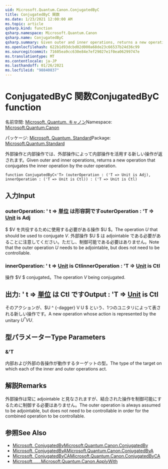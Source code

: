 ```yaml
---
uid: Microsoft.Quantum.Canon.ConjugatedByC
title: ConjugatedByC 関数
ms.date: 1/23/2021 12:00:00 AM
ms.topic: article
qsharp.kind: function
qsharp.namespace: Microsoft.Quantum.Canon
qsharp.name: ConjugatedByC
qsharp.summary: Given outer and inner operations, returns a new operation that conjugates the inner operation by the outer operation.
ms.openlocfilehash: 622b1d93dcbd02d000a68de23c66537b24d36c99
ms.sourcegitcommit: 71605ea9cc630e84e7ef29027e1f0ea06299747e
ms.translationtype: MT
ms.contentlocale: ja-JP
ms.lasthandoff: 01/26/2021
ms.locfileid: "98840837"
---
```

# <a name="conjugatedbyc-function"></a><span data-ttu-id="02180-102">ConjugatedByC 関数</span><span class="sxs-lookup"><span data-stu-id="02180-102">ConjugatedByC function</span></span>

<span data-ttu-id="02180-103">名前空間: [Microsoft. Quantum. キャノン](xref:Microsoft.Quantum.Canon)</span><span class="sxs-lookup"><span data-stu-id="02180-103">Namespace: [Microsoft.Quantum.Canon](xref:Microsoft.Quantum.Canon)</span></span>

<span data-ttu-id="02180-104">パッケージ: [Microsoft. Quantum. Standard](https://nuget.org/packages/Microsoft.Quantum.Standard)</span><span class="sxs-lookup"><span data-stu-id="02180-104">Package: [Microsoft.Quantum.Standard](https://nuget.org/packages/Microsoft.Quantum.Standard)</span></span>


<span data-ttu-id="02180-105">外部操作と内部操作では、外部操作によって内部操作を活用する新しい操作が返されます。</span><span class="sxs-lookup"><span data-stu-id="02180-105">Given outer and inner operations, returns a new operation that conjugates the inner operation by the outer operation.</span></span>

```qsharp
function ConjugatedByC<'T> (outerOperation : ('T => Unit is Adj), innerOperation : ('T => Unit is Ctl)) : ('T => Unit is Ctl)
```


## <a name="input"></a><span data-ttu-id="02180-106">入力</span><span class="sxs-lookup"><span data-stu-id="02180-106">Input</span></span>

### <a name="outeroperation--t--unit--is-adj"></a><span data-ttu-id="02180-107">outerOperation: ' t => [単位](xref:microsoft.quantum.lang-ref.unit)  は形容詞です</span><span class="sxs-lookup"><span data-stu-id="02180-107">outerOperation : 'T => [Unit](xref:microsoft.quantum.lang-ref.unit)  is Adj</span></span>

<span data-ttu-id="02180-108">$ $V を共役するために使用する必要がある操作 $U $。</span><span class="sxs-lookup"><span data-stu-id="02180-108">The operation $U$ that should be used to conjugate $V$.</span></span> <span data-ttu-id="02180-109">外部操作 $U $ は adjointable である必要があることに注意してください。ただし、制御可能である必要はありません。</span><span class="sxs-lookup"><span data-stu-id="02180-109">Note that the outer operation $U$ needs to be adjointable, but does not need to be controllable.</span></span>


### <a name="inneroperation--t--unit--is-ctl"></a><span data-ttu-id="02180-110">innerOperation: ' t => [Unit](xref:microsoft.quantum.lang-ref.unit)  is Ctl</span><span class="sxs-lookup"><span data-stu-id="02180-110">innerOperation : 'T => [Unit](xref:microsoft.quantum.lang-ref.unit)  is Ctl</span></span>

<span data-ttu-id="02180-111">操作 $V $ conjugated。</span><span class="sxs-lookup"><span data-stu-id="02180-111">The operation $V$ being conjugated.</span></span>



## <a name="output--t--unit--is-ctl"></a><span data-ttu-id="02180-112">出力: ' t => [単位](xref:microsoft.quantum.lang-ref.unit)  は Ctl です</span><span class="sxs-lookup"><span data-stu-id="02180-112">Output : 'T => [Unit](xref:microsoft.quantum.lang-ref.unit)  is Ctl</span></span>

<span data-ttu-id="02180-113">そのアクションが、$U ^ {-dagger} V U $ という、1つのユニタリによって表される新しい操作です。</span><span class="sxs-lookup"><span data-stu-id="02180-113">A new operation whose action is represented by the unitary $U^{\dagger} V U$.</span></span>

## <a name="type-parameters"></a><span data-ttu-id="02180-114">型パラメーター</span><span class="sxs-lookup"><span data-stu-id="02180-114">Type Parameters</span></span>

### <a name="t"></a><span data-ttu-id="02180-115">&</span><span class="sxs-lookup"><span data-stu-id="02180-115">'T</span></span>

<span data-ttu-id="02180-116">内部および外部の各操作が動作するターゲットの型。</span><span class="sxs-lookup"><span data-stu-id="02180-116">The type of the target on which each of the inner and outer operations act.</span></span>

## <a name="remarks"></a><span data-ttu-id="02180-117">解説</span><span class="sxs-lookup"><span data-stu-id="02180-117">Remarks</span></span>

<span data-ttu-id="02180-118">外部操作は常に adjointable と見なされますが、結合された操作を制御可能にするために制御する必要はありません。</span><span class="sxs-lookup"><span data-stu-id="02180-118">The outer operation is always assumed to be adjointable, but does not need to be controllable in order for the combined operation to be controllable.</span></span>

## <a name="see-also"></a><span data-ttu-id="02180-119">参照</span><span class="sxs-lookup"><span data-stu-id="02180-119">See Also</span></span>

- [<span data-ttu-id="02180-120">Microsoft. ConjugatedBy</span><span class="sxs-lookup"><span data-stu-id="02180-120">Microsoft.Quantum.Canon.ConjugatedBy</span></span>](xref:Microsoft.Quantum.Canon.ConjugatedBy)
- [<span data-ttu-id="02180-121">Microsoft. ConjugatedByA</span><span class="sxs-lookup"><span data-stu-id="02180-121">Microsoft.Quantum.Canon.ConjugatedByA</span></span>](xref:Microsoft.Quantum.Canon.ConjugatedByA)
- [<span data-ttu-id="02180-122">Microsoft. ConjugatedByCA</span><span class="sxs-lookup"><span data-stu-id="02180-122">Microsoft.Quantum.Canon.ConjugatedByCA</span></span>](xref:Microsoft.Quantum.Canon.ConjugatedByCA)
- [<span data-ttu-id="02180-123">Microsoft.......</span><span class="sxs-lookup"><span data-stu-id="02180-123">Microsoft.Quantum.Canon.ApplyWith</span></span>](xref:Microsoft.Quantum.Canon.ApplyWith)